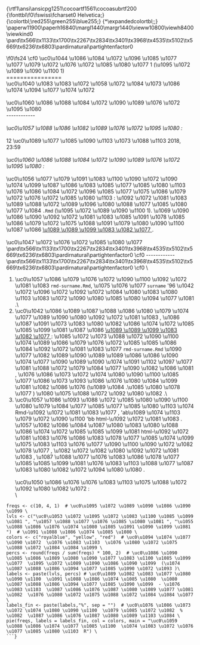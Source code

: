 {\rtf1\ansi\ansicpg1251\cocoartf1561\cocoasubrtf200
{\fonttbl\f0\fswiss\fcharset0 Helvetica;}
{\colortbl;\red255\green255\blue255;}
{\*\expandedcolortbl;;}
\paperw11900\paperh16840\margl1440\margr1440\vieww10800\viewh8400\viewkind0
\pard\tx566\tx1133\tx1700\tx2267\tx2834\tx3401\tx3968\tx4535\tx5102\tx5669\tx6236\tx6803\pardirnatural\partightenfactor0

\f0\fs24 \cf0 \uc0\u1044 \u1086 \u1084 \u1072 \u1096 \u1085 \u1077 \u1077  \u1079 \u1072 \u1076 \u1072 \u1085 \u1080 \u1077  1 (\u1095 \u1072 \u1089 \u1090 \u1100  1)\
================\
\uc0\u1040 \u1083 \u1083 \u1072  \u1058 \u1072 \u1084 \u1073 \u1086 \u1074 \u1094 \u1077 \u1074 \u1072 \
\
\uc0\u1060 \u1086 \u1088 \u1084 \u1072 \u1090  \u1089 \u1076 \u1072 \u1095 \u1080 \
------------\
\
*\uc0\u1057 \u1088 \u1086 \u1082  \u1089 \u1076 \u1072 \u1095 \u1080 :*\
\
12 \uc0\u1089 \u1077 \u1085 \u1090 \u1103 \u1073 \u1088 \u1103  2018, 23:59\
\
*\uc0\u1060 \u1086 \u1088 \u1084 \u1072 \u1090  \u1089 \u1076 \u1072 \u1095 \u1080 :*\
\
\uc0\u1056 \u1077 \u1079 \u1091 \u1083 \u1100 \u1090 \u1072 \u1090  \u1074 \u1099 \u1087 \u1086 \u1083 \u1085 \u1077 \u1085 \u1080 \u1103  \u1076 \u1086 \u1084 \u1072 \u1096 \u1085 \u1077 \u1075 \u1086  \u1079 \u1072 \u1076 \u1072 \u1085 \u1080 \u1103 : \u1092 \u1072 \u1081 \u1083  \u1089  \u1088 \u1072 \u1089 \u1096 \u1080 \u1088 \u1077 \u1085 \u1080 \u1077 \u1084  `.Rmd` (\u1095 \u1072 \u1089 \u1090 \u1100  1). \u1069 \u1090 \u1086 \u1090  \u1092 \u1072 \u1081 \u1083  \u1085 \u1091 \u1078 \u1085 \u1086  \u1079 \u1072 \u1075 \u1088 \u1091 \u1079 \u1080 \u1090 \u1100  \u1087 \u1086  [\u1089 \u1089 \u1099 \u1083 \u1082 \u1077 ](https://www.dropbox.com/request/GszF342wWD9Sn2gAECrc). \
\
\uc0\u1047 \u1072 \u1076 \u1072 \u1085 \u1080 \u1077 \
\pard\tx566\tx1133\tx1700\tx2267\tx2834\tx3401\tx3968\tx4535\tx5102\tx5669\tx6236\tx6803\pardirnatural\partightenfactor0
\cf0 ------------\
\pard\tx566\tx1133\tx1700\tx2267\tx2834\tx3401\tx3968\tx4535\tx5102\tx5669\tx6236\tx6803\pardirnatural\partightenfactor0
\cf0 \
1.  \uc0\u1057 \u1086 \u1079 \u1076 \u1072 \u1090 \u1100  \u1092 \u1072 \u1081 \u1083  `rmd-surname.Rmd`, \u1075 \u1076 \u1077  `surname` \'96 \u1042 \u1072 \u1096 \u1072  \u1092 \u1072 \u1084 \u1080 \u1083 \u1080 \u1103  \u1083 \u1072 \u1090 \u1080 \u1085 \u1080 \u1094 \u1077 \u1081 .\
2.  \uc0\u1042 \u1086 \u1089 \u1087 \u1088 \u1086 \u1080 \u1079 \u1074 \u1077 \u1089 \u1090 \u1080  \u1092 \u1072 \u1081 \u1083 , \u1086 \u1087 \u1091 \u1073 \u1083 \u1080 \u1082 \u1086 \u1074 \u1072 \u1085 \u1085 \u1099 \u1081  \u1087 \u1086  [\u1089 \u1089 \u1099 \u1083 \u1082 \u1077 ](http://rpubs.com/AllaT/rmd-replic3): \u1085 \u1072 \u1073 \u1088 \u1072 \u1090 \u1100  \u1074  \u1089 \u1086 \u1079 \u1076 \u1072 \u1085 \u1085 \u1086 \u1084  \u1092 \u1072 \u1081 \u1083 \u1077  `rmd-surname.Rmd` \u1090 \u1077 \u1082 \u1089 \u1090  \u1089  \u1089 \u1086 \u1086 \u1090 \u1074 \u1077 \u1090 \u1089 \u1090 \u1074 \u1091 \u1102 \u1097 \u1077 \u1081  \u1088 \u1072 \u1079 \u1084 \u1077 \u1090 \u1082 \u1086 \u1081 , \u1076 \u1086 \u1073 \u1072 \u1074 \u1080 \u1090 \u1100  \u1085 \u1077 \u1086 \u1073 \u1093 \u1086 \u1076 \u1080 \u1084 \u1099 \u1081  \u1082 \u1086 \u1076  (\u1089 \u1084 .\u1085 \u1080 \u1078 \u1077 ) \u1080  \u1075 \u1088 \u1072 \u1092 \u1080 \u1082 .\
3.  \uc0\u1057 \u1086 \u1093 \u1088 \u1072 \u1085 \u1080 \u1090 \u1100  \u1080 \u1079 \u1084 \u1077 \u1085 \u1077 \u1085 \u1080 \u1103  \u1074  Rmd-\u1092 \u1072 \u1081 \u1083 \u1077 , \'ab\u1089 \u1074 \u1103 \u1079 \u1072 \u1090 \u1100 \'bb html-\u1092 \u1072 \u1081 \u1083 . \u1057 \u1082 \u1086 \u1084 \u1087 \u1080 \u1083 \u1080 \u1088 \u1086 \u1074 \u1072 \u1085 \u1085 \u1099 \u1081  html-\u1092 \u1072 \u1081 \u1083  \u1076 \u1086 \u1083 \u1078 \u1077 \u1085  \u1074 \u1099 \u1075 \u1083 \u1103 \u1076 \u1077 \u1090 \u1100  \u1090 \u1072 \u1082  \u1078 \u1077 , \u1082 \u1072 \u1082  \u1080  \u1092 \u1072 \u1081 \u1083 , \u1087 \u1088 \u1077 \u1076 \u1083 \u1086 \u1078 \u1077 \u1085 \u1085 \u1099 \u1081  \u1076 \u1083 \u1103  \u1088 \u1077 \u1087 \u1083 \u1080 \u1082 \u1072 \u1094 \u1080 \u1080 .\
\
\uc0\u1050 \u1086 \u1076  \u1076 \u1083 \u1103  \u1075 \u1088 \u1072 \u1092 \u1080 \u1082 \u1072 :\
\
``` r\
freqs <- c(10, 4, 1)  # \uc0\u1095 \u1072 \u1089 \u1090 \u1086 \u1090 \u1099 \
lvls <- c("\uc0\u1053 \u1072 \u1095 \u1072 \u1083 \u1100 \u1085 \u1099 \u1081 ", "\u1057 \u1088 \u1077 \u1076 \u1085 \u1080 \u1081 ", "\u1055 \u1088 \u1086 \u1076 \u1074 \u1080 \u1085 \u1091 \u1090 \u1099 \u1081 ")  # \u1091 \u1088 \u1086 \u1074 \u1085 \u1080 \
colors <- c("royalblue", "yellow", "red")  # \uc0\u1094 \u1074 \u1077 \u1090 \u1072  \u1076 \u1083 \u1103  \u1076 \u1080 \u1072 \u1075 \u1088 \u1072 \u1084 \u1084 \u1099 \
percs <- round(freqs / sum(freqs) * 100, 2)  # \uc0\u1086 \u1090 \u1085 \u1086 \u1089 \u1080 \u1090 \u1077 \u1083 \u1100 \u1085 \u1099 \u1077  \u1095 \u1072 \u1089 \u1090 \u1086 \u1090 \u1099  (\u1074  \u1087 \u1088 \u1086 \u1094 \u1077 \u1085 \u1090 \u1072 \u1093 )\
labels <- paste(lvls, percs) # \uc0\u1089 \u1082 \u1083 \u1077 \u1080 \u1090 \u1100  \u1091 \u1088 \u1086 \u1074 \u1085 \u1080  \u1080  \u1087 \u1088 \u1086 \u1094 \u1077 \u1085 \u1090 \u1099  - \u1076 \u1083 \u1103  \u1087 \u1086 \u1076 \u1087 \u1080 \u1089 \u1077 \u1081  \u1082  \u1076 \u1080 \u1072 \u1075 \u1088 \u1072 \u1084 \u1084 \u1077 \
labels_fin <- paste(labels,"%", sep = "")  # \uc0\u1076 \u1086 \u1073 \u1072 \u1074 \u1080 \u1090 \u1100  \u1079 \u1085 \u1072 \u1082  % \u1082  \u1087 \u1086 \u1076 \u1087 \u1080 \u1089 \u1103 \u1084 \
pie(freqs, labels = labels_fin, col = colors, main = "\uc0\u1059 \u1088 \u1086 \u1074 \u1077 \u1085 \u1100  \u1074 \u1083 \u1072 \u1076 \u1077 \u1085 \u1080 \u1103  R") \
```}